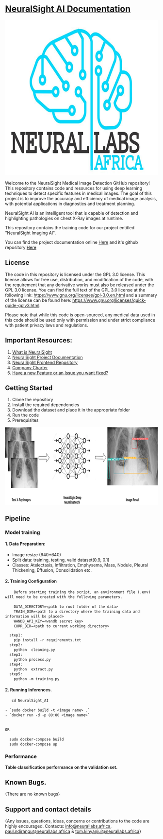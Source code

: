 # [NeuralSight AI Documentation](https://neuralsight.github.io/NeuralSight_Docs/)

<img align="centre" src="https://github.com/NeuralSight/NeuralSight_AI/blob/main/images/Logo.jpg" width="712" height="512" />

Welcome to the NeuralSight Medical Image Detection GitHub repository! This repository contains code and resources for using deep learning techniques to detect specific features in medical images. The goal of this project is to improve the accuracy and efficiency of medical image analysis, with potential applications in diagnostics and treatment planning.

NeuralSight AI is an intelligent tool that is capable of detection and highlighting pathologies on chest X-Ray images at runtime.

This repository contains the training code for our project entitled "NeuralSight Imaging AI".

You can find the project documentation online [Here](https://neuralsight.github.io/NeuralSight_Docs/) and it's github repository [Here](https://github.com/NeuralSight/NeuralSight_Docs)

## License
The code in this repository is licensed under the GPL 3.0 license. This license allows for free use, distribution, and modification of the code, with the requirement that any derivative works must also be released under the GPL 3.0 license. You can find the full text of the GPL 3.0 license at the following link: https://www.gnu.org/licenses/gpl-3.0.en.html and a summary of the license can be found here: https://www.gnu.org/licenses/quick-guide-gplv3.html.

Please note that while this code is open-sourced, any medical data used in this code should be used only with permission and under strict compliance with patient privacy laws and regulations.

## Important Resources:
1. [What is NeuralSight](https://github.com/NeuralSight/Get-to-Understand-NeuralSight-AI)
2. [NeuralSight Project Documentation](https://neuralsight.github.io/NeuralSight_Docs/)
3. [NeuralSight Frontend Repository](https://github.com/NeuralSight/NeuralSight_frontend)
4. [Company Charter](https://github.com/NeuralSight/NeuralSight_Docs)
5. [Have a new Feature or an Issue you want fixed?](https://github.com/NeuralSight/NeuralSight_AI/tree/main/.github/ISSUE_TEMPLATE)


## Getting Started
1. Clone the repository
2. Install the required dependencies
3. Download the dataset and place it in the appropriate folder
4. Run the code
5. Prerequisites

<img src="https://github.com/NeuralSight/NeuralSight_AI/blob/main/images/AI_Structure.png" width="712" height="256"/>

## Pipeline
### Model training
#### 1. Data Preparation:
* Image resize (640*640)
* Split data: training, testing, valid dataset(0.9, 0.1)
* Classes: Atelectasis, Infiltration, Emphysema, Mass, Nodule, Pleural Thickening, Effusion, Consolidation etc.


#### 2. Training Configuration
```
    Before starting training the script, an environment file (.env) will need to be created with the following parameters.

    DATA_DIRECTORY=<path to root folder of the data>
    TRAIN_DIR=<path to a directory where the training data and information will be placed>
    WANDB_API_KEY=<wandb secret key>
    CURR_DIR=<path to current working directory>
```
```
  step1:
    pip install -r requirements.txt
  step2:
    python  cleaning.py
  step3:
    python process.py
  step4:
    python  extract.py
  step5:
    python -m training.py

```

#### 2. Running Inferences.
```
   cd NeuralSight_AI

- `sudo docker build -t <image name> .`
- `docker run -d -p 80:80 <image name>`


OR

  sudo docker-compose build
  sudo docker-compose up
```
### Performance
**Table classification performance on the validation set.**


## Known Bugs.
{There are no known bugs}

## Support and contact details
{Any issues, questions, ideas, concerns or contributions to the code are highly encouraged. Contacts: info@neurallabs.africa, paul.ndirangu@neurallabs.africa & tom.kinyanjui@neurallabs.africa}
